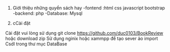1. Giới thiệu những quyển sách hay 
-fontend :html css javascript bootstrap
-backend: php
-Database: Mysql


2. cCài đặt 

Cài đặt vui lòng sử dụng git clone https://github.com/duc0103/BookReview hoặc download zip
Sử dụng nginix hoặc xammpp để tạo sever ảo 
import Csdl trong thư mục DataBase



